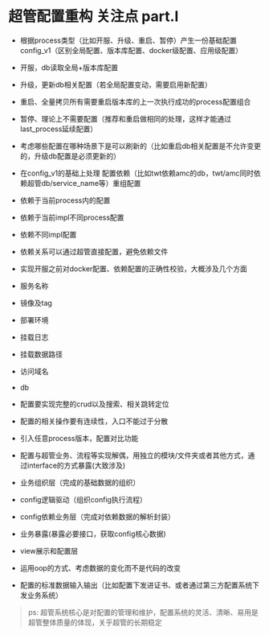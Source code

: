 # 超管配置重构 关注点 part.I

* 根据process类型（比如开服、升级、重启、暂停）产生一份基础配置config_v1（区别全局配置、版本库配置、docker级配置、应用级配置）

* 开服，db读取全局+版本库配置
* 升级，更新db相关配置（若全局配置变动，需要启用新配置）
* 重启、全量拷贝所有需要重启版本库的上一次执行成功的process配置组合
* 暂停、理论上不需要配置（推荐和重启做相同的处理，这样才能通过last_process延续配置）
* 考虑哪些配置在哪种场景下是可以刷新的（比如重启db相关配置是不允许变更的，升级db配置是必须更新的）
* 在config_v1的基础上处理 配置依赖（比如twt依赖amc的db，twt/amc同时依赖超管db/service_name等）重组配置
* 依赖于当前process内的配置
* 依赖于当前impl不同process配置
* 依赖不同impl配置
* 依赖关系可以通过超管直接配置，避免依赖文件
* 实现开服之前对docker配置、依赖配置的正确性校验，大概涉及几个方面
* 服务名称
* 镜像及tag
* 部署环境
* 挂载日志
* 挂载数据路径
* 访问域名
* db
* 配置要实现完整的crud以及搜索、相关跳转定位
* 配置的相关操作要有连续性，入口不能过于分散
* 引入任意process版本，配置对比功能
* 配置与超管业务、流程等实现解偶，用独立的模块/文件夹或者其他方式，通过interface的方式暴露(大致涉及)
* 业务组织层（完成的基础数据的组织）
* config逻辑驱动（组织config执行流程）
* config依赖业务层（完成对依赖数据的解析封装）
* 业务暴露(暴露必要接口，获取config核心数据)
* view展示和配置层
* 运用oop的方式、考虑数据的变化而不是代码的改变
* 配置的标准数据输入输出（比如配置下发进证书、或者通过第三方配置系统下发业务系统）

> ps: 超管系统核心是对配置的管理和维护，配置系统的灵活、清晰、易用是超管整体质量的体现，关乎超管的长期稳定